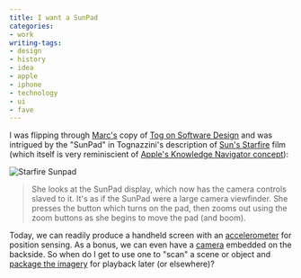 ```yaml
---
title: I want a SunPad
categories:
- work
writing-tags:
- design
- history
- idea
- apple
- iphone
- technology
- ui
- fave
---
```


I was flipping through [Marc's][1] copy of [Tog on Software Design][2] and was intrigued by the "SunPad" in Tognazzini's description of [Sun's Starfire][3] film (which itself is very reminiscient of [Apple's Knowledge Navigator concept][4]):

![Starfire Sunpad](/assets/2007-02-12-sunpad/starfire-sunpad.jpg)

   [1]: http://musingmarc.blogspot.com/
   [2]: http://www.amazon.com/exec/obidos/ASIN/0201489171/phobia-20
   [3]: http://www.asktog.com/starfire/
   [4]: http://www.digibarn.com/collections/movies/knowledge-navigator.html

> She looks at the SunPad display, which now has the camera controls slaved to it. It's as if the SunPad were a large camera viewfinder. She presses the button which turns on the pad, then zooms out using the zoom buttons as she begins to move the pad (and boom).

Today, we can readily produce a handheld screen with an [accelerometer][6] for position sensing.  As a bonus, we can even have a [camera][7] embedded on the backside.  So when do I get to use one to "scan" a scene or object and [package the imagery][8] for playback later (or elsewhere)?

   [6]: http://web.archive.org/web/20070813162601/http://www.alatto.com/blog/2007/01/iphone-overload-or-is-it-wii-killer-in.html
   [7]: http://web.archive.org/web/20070113104845/http://www.almanazir.com/almanazir/2007/01/what_about_the_.html
   [8]: http://developer.apple.com/documentation/QuickTime/InsideQT_QTVR/2Chap/chapter_3_section_3.html

